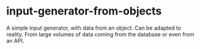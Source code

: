 # input-generator-from-objects

A simple input generator, with data from an object.
Can be adapted to reality. From large volumes of data coming from the database or even from an API.

